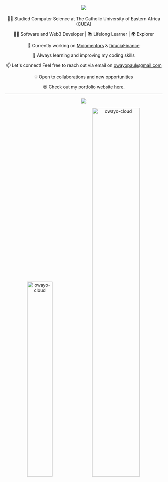 <!--<div align="center">
<img width="100%" height = "100%" src="https://user-images.githubusercontent.com/74038190/241765440-80728820-e06b-4f96-9c9e-9df46f0cc0a5.gif" alt="cover" />
</div>-->
<h1 align='center'>
    <img src="https://readme-typing-svg.demolab.com/? font=Comic-Sans&size=35&center=true&vCenter=true&width=500&height=50&duration=2000&lines=Hello +👋; + I'm + Owayo!;" />
</h1>
<div align='center'>
  
  👨‍🎓 Studied Computer Science at The Catholic University of Eastern Africa (CUEA)</br>
  
  🧑‍💻 Software and Web3 Developer | 📚 Lifelong Learner | 🌍 Explorer</br>
  
  🔭 Currently working on [Mojomentors](https://www.mojomentors.com) & [fiduciaFinance](https://www.fiduciafinance.com.au/)</br>
  
  🌱 Always learning and improving my coding skills</br>
  
  📫 Let's connect! Feel free to reach out via email on owayopaul@gmail.com</br>
  
  💡 Open to collaborations and new opportunities</br>
  
😉 Check out my portfolio website<a href="http://owayopaul.vercel.app/" target="_self" class="link"> here</a>.<hr/> 

<!--<p>
 <img src="https://media.giphy.com/media/8UHRm5oY4k4FDxq5QG/giphy.gif" width="30px" alt="GitHub-Status"/>&nbsp;<i><b>GitHub Stats</b></i><img src="https://media.giphy.com/media/8UHRm5oY4k4FDxq5QG/giphy.gif" width="30px" alt="GitHub-Status"/></p>
</p>-->

<p align="center">
<a href="https://github.com/owayo-cloud"><img src="http://github-readme-streak-stats.herokuapp.com?user=owayo-cloud&count_private=true&theme=midnight-purple&border=0ef&ring=80ff00&fire=80ff00" /></a>
</p>

<p align="center">
<a href="https://github.com/owayo-cloud"><img width="40%" src="https://github-readme-stats.vercel.app/api/top-langs/?username=owayo-cloud&theme=midnight-purple&show_icons=true&count_private=true&layout=compact&border_color=9acd32" alt="owayo-cloud"/></a>
<a href="https://github.com/owayo-cloud"><img width="55%" src="https://github-readme-stats.vercel.app/api/?username=owayo-cloud&show_icons=true&count_private=true&theme=midnight-purple&show_icons=true&border_color=9acd32" alt="owayo-cloud"/></a>
</p>
<br/>
<!--<hr/>
<h3 align="center">Visitor Count</h3>
<br/>
<p align="center"> 
<a href="https://github.com/owayo-cloud"><img src="https://profile-counter.glitch.me/owayo-cloud/count.svg" style="height:auto; width:300px;"/></a><br/>
<br/>
<hr/>-->
</div>


